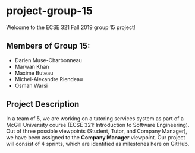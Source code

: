 # project-group-15
Welcome to the ECSE 321 Fall 2019 group 15 project!

## Members of Group 15:
* Darien Muse-Charbonneau
* Marwan Khan
* Maxime Buteau
* Michel-Alexandre Riendeau
* Osman Warsi

## Project Description
In a team of 5, we are working on a tutoring services system as part of a McGill University course (ECSE 321: Introduction to Software Engineering).
Out of three possible viewpoints (Student, Tutor, and Company Manager), we have been assigned to the **Company Manager** viewpoint.
Our project will consist of 4 sprints, which are identified as milestones here on GitHub.
